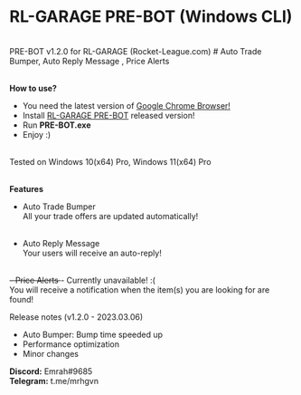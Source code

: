 <h1>RL-GARAGE PRE-BOT (Windows CLI)</h1> <br>
PRE-BOT v1.2.0 for RL-GARAGE (Rocket-League.com) # Auto Trade Bumper, Auto Reply Message , Price Alerts <br> <br>

<b>How to use?</b> <br>
- You need the latest version of <a href="https://www.google.com/chrome" target="_blank">Google Chrome Browser!</a> <br>
- Install <a href="https://github.com/mrhgvn/RL-GARAGE-PRE-BOT/releases">RL-GARAGE PRE-BOT</a> released version! <br>
- Run <b>PRE-BOT.exe</b> <br>
- Enjoy :) <br> <br>

Tested on Windows 10(x64) Pro, Windows 11(x64) Pro <br> <br>

<b>Features</b> <br>
- Auto Trade Bumper <br>
All your trade offers are updated automatically! <br> <br>

- Auto Reply Message <br>
Your users will receive an auto-reply! <br> <br>

<strike>- Price Alerts </strike> - Currently unavailable! :(<br> 
You will receive a notification when the item(s) you are looking for are found! <br>

Release notes (v1.2.0 - 2023.03.06)
<br>
 - Auto Bumper: Bump time speeded up
 - Performance optimization
 - Minor changes

<b>Discord:</b> Emrah#9685 <br>
<b>Telegram:</b> t.me/mrhgvn
